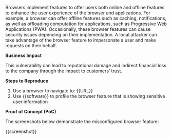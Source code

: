 Browsers implement features to offer users both online and offline features to enhance the user experience of the browser and applications. For example, a browser can offer offline features such as caching, notifications, as well as offloading computation for applications, such as Progressive Web Applications (PWA). Occasionally, these browser features can cause security issues depending on their implementation. A local attacker can take advantage of the browser feature to impersonate a user and make requests on their behalf.

**Business Impact**

This vulnerability can lead to reputational damage and indirect financial loss to the company through the impact to customers’ trust.

**Steps to Reproduce**

1. Use a browser to navigate to: {{URL}}
1. Use {{software}} to profile the browser feature that is showing sensitive user information

**Proof of Concept (PoC)**

The screenshots below demonstrate the misconfigured browser feature:

{{screenshot}}

